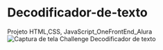 # Decodificador-de-texto
Projeto HTML,CSS, JavaScript_OneFrontEnd_Alura
![Captura de tela Challenge Decodificador de texto](https://github.com/momorimoto/Decodificador-de-texto/assets/115721375/ee78330d-d90e-4bba-98a8-82e8c3d602f2)
